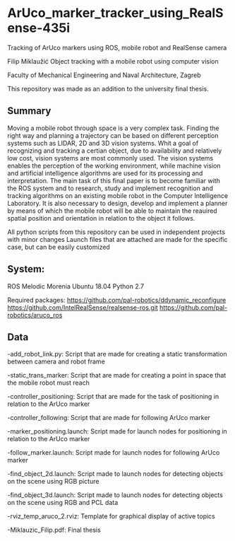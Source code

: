 # ArUco_marker_tracker_using_RealSense-435i
Tracking of ArUco markers using ROS, mobile robot and RealSense camera

Filip Miklaužić
Object tracking with a mobile robot using computer vision

Faculty of Mechanical Engineering and Naval Architecture, Zagreb




This repository was made as an addition to the university final thesis.


## Summary
Moving a mobile robot through space is a very complex task. Finding the right way and planning a trajectory can be based on different perception systems such as LIDAR, 2D and 3D vision systems. Whit a goal of recognizing and tracking a certian object, due to availability and relatively low cost, vision systems are most commonly used. The vision systems enables the perception of the working environment, while machine vision and artificial intelligence algorithms are used for its processing and interpretation.
The main task of this final paper is to become familiar with the ROS system and to research, study and implement recognition and tracking algorithms on an existing mobile robot in the Computer Intelligence Laboratory. It is also necessary to design, develop and implement a planner by means of which the mobile robot will be  able to maintain the reauired spatial position and orientation in relation to the object it follows.


All python scripts from this repository can be used in independent projects with minor changes
Launch files that are attached are made for the specific case, but can be easily customized

## System:
ROS Melodic Morenia
Ubuntu 18.04
Python 2.7

Required packages:
https://github.com/pal-robotics/ddynamic_reconfigure
https://github.com/IntelRealSense/realsense-ros.git
https://github.com/pal-robotics/aruco_ros

## Data

-add_robot_link.py:
Script that are made for creating a static transformation between camera and robot frame

-static_trans_marker:
Script that are made for creating a point in space that the mobile robot must reach

-controller_positioning:
Script that are made for the task of positioning in relation to the ArUco marker

-controller_following:
Script that are made for following ArUco marker

-marker_positioning.launch:
Script made for launch nodes for positioning in relation to the ArUco marker

-follow_marker.launch:
Script made for launch nodes for following ArUco marker

-find_object_2d.launch:
Script made to launch nodes for detecting objects on the scene using RGB picture

-find_object_3d.launch:
Script made to launch nodes for detecting objects on the scene using RGB and PCL data

-rviz_temp_aruco_2.rviz:
Template for graphical display of active topics

-Miklauzic_Filip.pdf:
Final thesis
